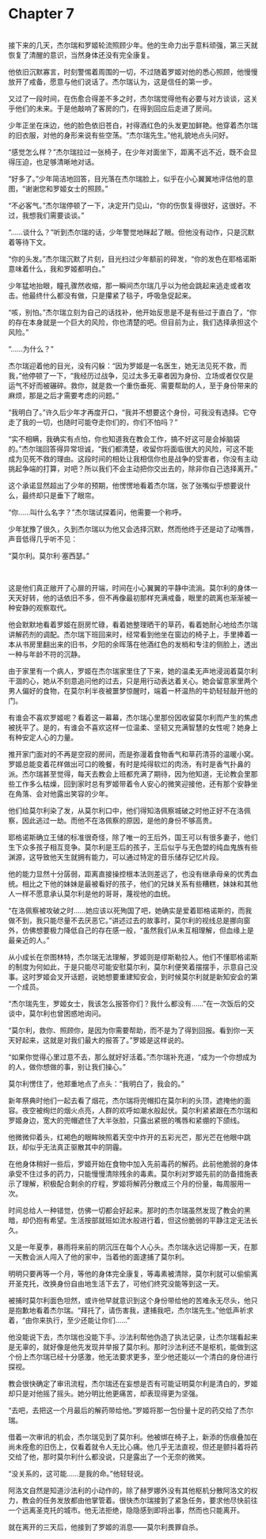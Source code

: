 # Chapter 7

<br>
接下来的几天，杰尔瑞和罗姬轮流照顾少年。他的生命力出乎意料顽强，第三天就恢复了清醒的意识，当然身体还没有完全康复。

他依旧沉默寡言，时刻警惕着周围的一切，不过随着罗姬对他的悉心照顾，他慢慢放开了戒备，愿意与他们说话了。杰尔瑞认为，这是信任的第一步。

又过了一段时间，在伤愈合得差不多之时，杰尔瑞觉得他有必要与对方谈谈，这关乎他们的未来。于是他敲响了客房的门，在得到回应后走进了房间。

少年正坐在床边，他的脸色依旧苍白，衬得酒红色的头发更加鲜艳。他穿着杰尔瑞的旧衣服，对他的身形来说有些空荡。“杰尔瑞先生。”他礼貌地点头问好。

“感觉怎么样？”杰尔瑞拉过一张椅子，在少年对面坐下，距离不远不近，既不会显得压迫，也足够清晰地对话。

“好多了。”少年简洁地回答，目光落在杰尔瑞脸上，似乎在小心翼翼地评估他的意图，“谢谢您和罗姬女士的照顾。”

“不必客气。”杰尔瑞停顿了一下，决定开门见山，“你的伤恢复得很好，这很好。不过，我想我们需要谈谈。”

“……谈什么？”听到杰尔瑞的话，少年警觉地眯起了眼。但他没有动作，只是沉默着等待下文。

“你的头发。”杰尔瑞沉默了片刻，目光扫过少年额前的碎发，“你的发色在耶格诺斯意味着什么，我和罗姬都明白。”

少年猛地抬眼，瞳孔骤然收缩，那一瞬间杰尔瑞几乎以为他会跳起来逃走或者攻击。他最终什么都没有做，只是攥紧了毯子，呼吸急促起来。

“咳，别怕。”杰尔瑞立刻为自己的话找补，他开始反思是不是有些过于直白了，“你的存在本身就是一个巨大的风险，你也清楚的吧。但目前为止，我们选择承担这个风险。”

“……为什么？”

杰尔瑞迎着他的目光，没有闪躲：“因为罗姬是一名医生，她无法见死不救，而我，”他停顿了一下，“我经历过战争，见过太多无辜者因为身份、立场或者仅仅是运气不好而被碾碎。救你，就是救一个重伤垂死、需要帮助的人，至于身份带来的麻烦，那是之后才需要考虑的问题。”

“我明白了。”许久后少年才再度开口，“我并不想要这个身份，可我没有选择。它夺走了我的一切，也随时可能夺走你们的，你们不怕吗？”

“实不相瞒，我确实有点怕，你也知道我在教会工作，搞不好这可是会掉脑袋的。”杰尔瑞回答得异常坦诚，“我们都清楚，收留你将面临很大的风险，可这不能成为见死不救的理由。这段时间的相处让我相信你也是战争的受害者，你没有主动挑起争端的打算，对吧？所以我们不会主动把你交出去的，除非你自己选择离开。”

这个承诺显然超出了少年的预期，他愣愣地看着杰尔瑞，张了张嘴似乎想要说什么，最终却只是垂下了眼帘。

“你……叫什么名字？”杰尔瑞试探着问，他需要一个称呼。

少年犹豫了很久，久到杰尔瑞以为他又会选择沉默，然而他终于还是动了动嘴唇，声音低得几乎听不见：

“莫尔利。莫尔利·塞西瑟。”

<br>

这是他们真正敞开了心扉的开端，时间在小心翼翼的平静中流淌。莫尔利的身体一天天好转，他的话依旧不多，但不再像最初那样充满戒备，眼里的疏离也渐渐被一种安静的观察取代。

他会默默地看着罗姬在厨房忙碌，看着她整理晒干的草药，看着她耐心地给杰尔瑞讲解药剂的调配。杰尔瑞下班回来时，经常看到他坐在窗边的椅子上，手里捧着一本从书房里翻出来的旧书，夕阳的余晖落在他酒红色的发梢和专注的侧脸上，透出一种与年龄不符的沉静。

由于家里有一个病人，罗姬在杰尔瑞家里住了下来，她的温柔无声地浸润着莫尔利干涸的心，她从不刻意追问他的过去，只是用行动表达着关心。她会留意家里两个男人偏好的食物，在莫尔利半夜被噩梦惊醒时，端着一杯温热的牛奶轻轻敲开他的门。

有谁会不喜欢罗姬呢？看着这一幕幕，杰尔瑞心里那份因收留莫尔利而产生的焦虑被抚平了。是的，有谁会不喜欢这样一位温柔、坚韧又充满智慧的女性呢？她身上有种安定人心的力量。

推开家门面对的不再是空寂的房间，而是弥漫着食物香气和草药清芬的温暖小窝。罗姬总能变着花样做出可口的晚餐，有时是炖得软烂的肉汤，有时是香气扑鼻的派。杰尔瑞甚至觉得，每天去教会上班都充满了期待，因为他知道，无论教会里那些工作多么枯燥，回到家时总有罗姬带着令人安心的微笑迎接他，还有那个安静坐在角落、会对他露出笑容的少年。

他们给莫尔利染了发，从莫尔利口中，他们得知洛佩察城破之时他正好不在洛佩察，因此逃过一劫。而他不在洛佩察的原因，是他的身份不够高贵。

耶格诺斯确立王储的标准很奇怪，除了唯一的王后外，国王可以有很多妻子，他们生下众多孩子相互竞争。莫尔利是王后的孩子，王后似乎与无色盟的纯血鬼族有些渊源，这导致他天生就拥有能力，可以通过特定的音乐储存记忆片段。

他的能力显然十分孱弱，距离直接操控根本法则差远了，也没有继承母亲的优秀血统。相比之下他的妹妹是最被看好的孩子，他们的兄妹关系有些糟糕，妹妹和其他人一样不愿意承认莫尔利是他的哥哥，蔑视他的血统。

“在洛佩察被攻破之时……她应该以死殉国了吧，她确实是爱着耶格诺斯的，而我做不到，我只能尽量不去厌恶它。”讲述过去的故事时，莫尔利的视线总是挪向窗外，仿佛想要极力降低自己的存在感一般，“虽然我们从未互相理解，但血缘上是最亲近的人。”

从小成长在奈图林特，杰尔瑞无法理解，罗姬则是缪斯勒拉人。他们不懂耶格诺斯的制度为何如此，于是只能尽可能安慰莫尔利，莫尔利便笑着摆摆手，示意自己没事。这时罗姬会叉开话题，说她想要重建知安会，到时候莫尔利就是新知安会的第一个成员。

“杰尔瑞先生，罗姬女士，我该怎么报答你们？我什么都没有……”在一次饭后的交谈中，莫尔利也曾困惑地询问。

“莫尔利，救你、照顾你，是因为你需要帮助，而不是为了得到回报。看到你一天天好起来，这就是对我们最大的报答了。”罗姬是这样说的。

“如果你觉得心里过意不去，那么就好好活着。”杰尔瑞补充道，“成为一个你想成为的人，做你想做的事，别让我们操心。”

莫尔利愣住了，他郑重地点了点头：“我明白了，我会的。”

新年祭典时他们一起去看了烟花，杰尔瑞将兜帽扣在莫尔利的头顶，遮掩他的面容。夜空被绚烂的烟火点亮，人群的欢呼如潮水般起伏。莫尔利紧紧跟在杰尔瑞和罗姬身边，宽大的兜帽遮住了大半张脸，只露出紧抿的嘴唇和紧绷的下颌线。

他微微仰着头，红褐色的眼眸映照着天空中炸开的五彩光芒，那光芒在他眼中跳跃，却似乎无法真正驱散其中的阴霾。

在他身体稍好一些后，罗姬开始在食物中加入先前毒药的解药。此前他脆弱的身体承受不住过多的药力，只能慢慢清除残余的毒素。莫尔利对罗姬先前的防备措施表示了理解，积极配合剩余的疗程，罗姬将解药分散成三个月的份量，每周服用一次。

时间总给人一种错觉，仿佛一切都会好起来。那时的杰尔瑞虽然发现了教会的黑暗，却仍抱有希望。生活按部就班如流水般进行着，但这份脆弱的平静注定无法长久。

又是一年夏季，暴雨将来前的阴沉压在每个人心头。杰尔瑞永远记得那一天，在那一天教会派人闯入了他的家中，当着他的面逮捕了莫尔利。

明明只要再等一个月，等他的身体完全康复，等毒素被清除，莫尔利就可以偷偷离开圣克托，改换身份自由地生活下去了，可他们终究没能等到这一天。

被捕时莫尔利面色坦然，或许他早就意识到这个身份带给他的苦难永无尽头，他只是抱歉地看着杰尔瑞。“拜托了，请伤害我，逮捕我吧，杰尔瑞先生。”他低声祈求着，“由你来执行，至少还能让你们……”

他没能说下去，杰尔瑞也没能下手。沙法利帮他伪造了执法记录，让杰尔瑞看起来是无辜的，就好像是他先发现并举报了莫尔利。那时沙法利还不是枢机，能做到这个份上杰尔瑞已经十分感激，他无法要求更多，至少他还能以一个清白的身份进行探视。

教会很快确定了审讯流程，杰尔瑞还在妄想是否有可能证明莫尔利是清白的，罗姬却只是对他摇了摇头。她分明比他更痛苦，却表现得更为坚强。

“去吧，去把这一个月最后的解药带给他。”罗姬将那一包份量十足的药交给了杰尔瑞。

借着一次审讯的机会，杰尔瑞见到了莫尔利。他被绑在椅子上，新添的伤痕叠加在尚未痊愈的旧伤上，仅看着就令人无比心痛。他几乎无法直视，但还是颤抖着将药交给了他，那时莫尔利什么都没说，只是露出了一个无奈的微笑。

“没关系的，这可能……是我的命。”他轻轻说。

阿洛文自然是知道沙法利的小动作的，除了赫罗娜外没有其他枢机分散阿洛文的权力，教会的任务发放都由他掌管着。很快杰尔瑞接到了紧急任务，要求他尽快前往一个远离圣克托的城市。他无法拒绝，隐隐感到即将出事，然而也只能离开。

就在离开的三天后，他接到了罗姬的消息——莫尔利畏罪自杀。

